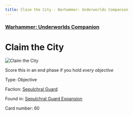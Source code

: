 ```yaml
---
title: Claim the City - Warhammer: Underworlds Companion
---
```


### [Warhammer: Underworlds Companion](https://guidokessels.github.io/wh-underworlds)

  

# Claim the City

![Claim the City](https://warhammerunderworlds.com/wp-content/uploads/sites/6/2017/12/060_ENG-Claim-the-City.png)

Score this in an end phase if  you hold <i>every objective</i>

Type: Objective

Faction: [Sepulchral Guard](https://guidokessels.github.io/wh-underworlds/factions/sepulchral-guard)

Found in: [Sepulchral Guard Expansion](https://guidokessels.github.io/wh-underworlds/locations/sepulchral-guard-expansion)

Card number: 60
